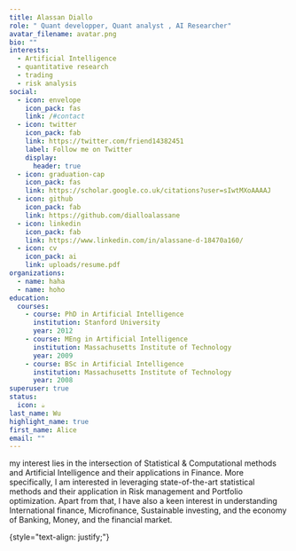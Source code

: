 ```yaml
---
title: Alassan Diallo
role: " Quant developper, Quant analyst , AI Researcher"
avatar_filename: avatar.png
bio: ""
interests:
  - Artificial Intelligence
  - quantitative research
  - trading
  - risk analysis
social:
  - icon: envelope
    icon_pack: fas
    link: /#contact
  - icon: twitter
    icon_pack: fab
    link: https://twitter.com/friend14382451
    label: Follow me on Twitter
    display:
      header: true
  - icon: graduation-cap
    icon_pack: fas
    link: https://scholar.google.co.uk/citations?user=sIwtMXoAAAAJ
  - icon: github
    icon_pack: fab
    link: https://github.com/dialloalassane
  - icon: linkedin
    icon_pack: fab
    link: https://www.linkedin.com/in/alassane-d-18470a160/
  - icon: cv
    icon_pack: ai
    link: uploads/resume.pdf
organizations:
  - name: haha
  - name: hoho
education:
  courses:
    - course: PhD in Artificial Intelligence
      institution: Stanford University
      year: 2012
    - course: MEng in Artificial Intelligence
      institution: Massachusetts Institute of Technology
      year: 2009
    - course: BSc in Artificial Intelligence
      institution: Massachusetts Institute of Technology
      year: 2008
superuser: true
status:
  icon: ☕️
last_name: Wu
highlight_name: true
first_name: Alice
email: ""
---
```

my interest lies in the intersection of Statistical & Computational methods and Artificial Intelligence and their applications in Finance. More specifically, I am interested in leveraging state-of-the-art statistical methods and their application in Risk management and Portfolio optimization. Apart from that, I have also a keen interest in understanding International finance, Microfinance, Sustainable investing, and the economy of Banking, Money, and the financial market.

{style="text-align: justify;"}